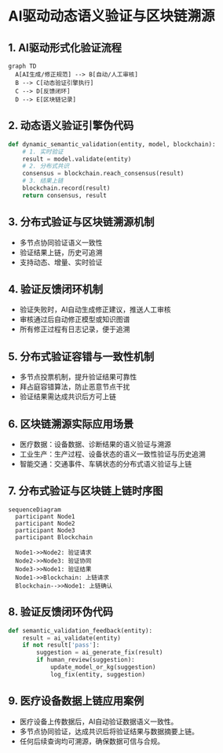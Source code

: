 # AI驱动动态语义验证与区块链溯源

## 1. AI驱动形式化验证流程

```mermaid
graph TD
  A[AI生成/修正规范] --> B[自动/人工审核]
  B --> C[动态验证引擎执行]
  C --> D[反馈闭环]
  D --> E[区块链记录]
```

## 2. 动态语义验证引擎伪代码

```python
def dynamic_semantic_validation(entity, model, blockchain):
    # 1. 实时验证
    result = model.validate(entity)
    # 2. 分布式共识
    consensus = blockchain.reach_consensus(result)
    # 3. 结果上链
    blockchain.record(result)
    return consensus, result
```

## 3. 分布式验证与区块链溯源机制

- 多节点协同验证语义一致性
- 验证结果上链，历史可追溯
- 支持动态、增量、实时验证

## 4. 验证反馈闭环机制

- 验证失败时，AI自动生成修正建议，推送人工审核
- 审核通过后自动修正模型或知识图谱
- 所有修正过程有日志记录，便于追溯

## 5. 分布式验证容错与一致性机制

- 多节点投票机制，提升验证结果可靠性
- 拜占庭容错算法，防止恶意节点干扰
- 验证结果需达成共识后方可上链

## 6. 区块链溯源实际应用场景

- 医疗数据：设备数据、诊断结果的语义验证与溯源
- 工业生产：生产过程、设备状态的语义一致性验证与历史追溯
- 智能交通：交通事件、车辆状态的分布式语义验证与上链

## 7. 分布式验证与区块链上链时序图

```mermaid
sequenceDiagram
  participant Node1
  participant Node2
  participant Node3
  participant Blockchain

  Node1->>Node2: 验证请求
  Node2->>Node3: 验证协同
  Node3->>Node1: 验证结果
  Node1->>Blockchain: 上链请求
  Blockchain-->>Node1: 上链确认
```

## 8. 验证反馈闭环伪代码

```python
def semantic_validation_feedback(entity):
    result = ai_validate(entity)
    if not result['pass']:
        suggestion = ai_generate_fix(result)
        if human_review(suggestion):
            update_model_or_kg(suggestion)
            log_fix(entity, suggestion)
```

## 9. 医疗设备数据上链应用案例

- 医疗设备上传数据后，AI自动验证数据语义一致性。
- 多节点协同验证，达成共识后将验证结果与数据摘要上链。
- 任何后续查询均可溯源，确保数据可信与合规。
